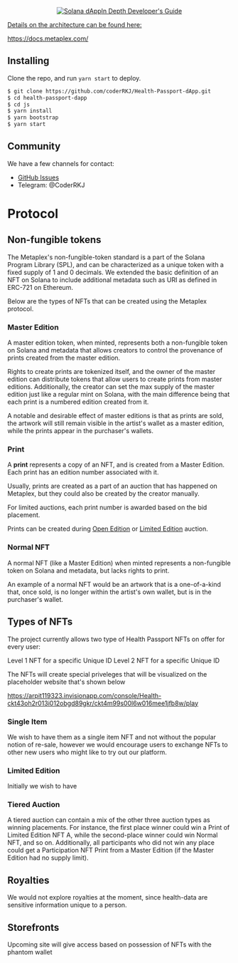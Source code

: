 <p align="center">
  <a href="https://metaplex.com">
    <img alt="Solana dApp" src="https://imgur.com/GVEr0wi />
  </a>
</p>

The forked metaplex Project serves as a primer demo to work on our custom NFT minting site for the Health passport dApp that can be deployed on Solana

- **Creating/Minting** non-fungible tokens;
- **Starting** a variety of auctions for primary/secondary sales;
- and **Visualizing** NFTs in a standard way across wallets and applications.

Metaplex is comprised of two core components: an on-chain program, and a self-hosted front-end web3 application.

## In Depth Developer's Guide

Details on the architecture can be found here:

https://docs.metaplex.com/

## Installing

Clone the repo, and run `yarn start` to deploy.

```bash
$ git clone https://github.com/coderRKJ/Health-Passport-dApp.git
$ cd health-passport-dapp
$ cd js
$ yarn install
$ yarn bootstrap
$ yarn start
```


## Community

We have a few channels for contact:

- [GitHub Issues](https://github.com/coderRKJ/Health-Passport-dApp/issues)
- Telegram: @CoderRKJ

# Protocol

## Non-fungible tokens

The Metaplex's non-fungible-token standard is a part of the Solana Program Library (SPL), and can be characterized as a unique token with a fixed supply of 1 and 0 decimals. We extended the basic definition of an NFT on Solana to include additional metadata such as URI as defined in ERC-721 on Ethereum.

Below are the types of NFTs that can be created using the Metaplex protocol.

### **Master Edition**

A master edition token, when minted, represents both a non-fungible token on Solana and metadata that allows creators to control the provenance of prints created from the master edition.

Rights to create prints are tokenized itself, and the owner of the master edition can distribute tokens that allow users to create prints from master editions. Additionally, the creator can set the max supply of the master edition just like a regular mint on Solana, with the main difference being that each print is a numbered edition created from it.

A notable and desirable effect of master editions is that as prints are sold, the artwork will still remain visible in the artist's wallet as a master edition, while the prints appear in the purchaser's wallets.

### **Print**

A **print** represents a copy of an NFT, and is created from a Master Edition. Each print has an edition number associated with it.

Usually, prints are created as a part of an auction that has happened on Metaplex, but they could also be created by the creator manually.

For limited auctions, each print number is awarded based on the bid placement.

Prints can be created during [Open Edition](#open-edition) or [Limited Edition](#limited-edition) auction.

### Normal NFT

A normal NFT (like a Master Edition) when minted represents a non-fungible token on Solana and metadata, but lacks rights to print.

An example of a normal NFT would be an artwork that is a one-of-a-kind that, once sold, is no longer within the artist's own wallet, but is in the purchaser's wallet.

## Types of NFTs

The project currently allows two type of Health Passport NFTs on offer for every user: 

Level 1 NFT for a specific Unique ID 
Level 2 NFT for a specific Unique ID

The NFTs will create special priveleges that will be visualized on the placeholder website that's shown below

https://arpit119323.invisionapp.com/console/Health-ckt43oh2r013i012obgd89gkr/ckt4m99s00l6w016mee1jfb8w/play

### Single Item

We wish to have them as a single item NFT and not without the popular notion of re-sale, however we would encourage users to exchange NFTs to other new users who might like to try out our platform.

### Limited Edition

Initially we wish to have 

### Tiered Auction

A tiered auction can contain a mix of the other three auction types as winning placements. For instance, the first place winner could win a Print of Limited Edition NFT A, while the second-place winner could win Normal NFT, and so on. Additionally, all participants who did not win any place could get a Participation NFT Print from a Master Edition (if the Master Edition had no supply limit).

## Royalties

We would not explore royalties at the moment, since health-data are sensitive information unique to a person. 

## Storefronts

Upcoming site will give access based on possession of NFTs with the phantom wallet
